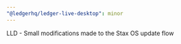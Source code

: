 ```yaml
---
"@ledgerhq/ledger-live-desktop": minor
---
```


LLD - Small modifications made to the Stax OS update flow
